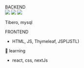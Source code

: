      
BACKEND
<br>
<img src="https://camo.githubusercontent.com/f16441f5472919859f86ff8b38ac0905c837423b36924000900eeafd9eb34f7e/68747470733a2f2f696d672e736869656c64732e696f2f62616467652f4a6176612d6537353235333f7374796c653d666c61742d737175617265266c6f676f3d4a617661266c6f676f436f6c6f723d7768697465" data-canonical-src="https://img.shields.io/badge/Java-e75253?style=flat-square&amp;logo=Java&amp;logoColor=white" style="max-width: 100%;">
<img src="https://camo.githubusercontent.com/3655ee29ca99e440279666b510cd86486ef40cb1c48c03dc8ddae36e55fdf889/68747470733a2f2f696d672e736869656c64732e696f2f62616467652f537072696e672d364438423333463f7374796c653d666c61742d737175617265266c6f676f3d537072696e67266c6f676f436f6c6f723d7768697465" data-canonical-src="https://img.shields.io/badge/Spring-6D8B33F?style=flat-square&amp;logo=Spring&amp;logoColor=white" style="max-width: 100%;">
<img src="https://camo.githubusercontent.com/3655ee29ca99e440279666b510cd86486ef40cb1c48c03dc8ddae36e55fdf889/68747470733a2f2f696d672e736869656c64732e696f2f62616467652f537072696e672d364438423333463f7374796c653d666c61742d737175617265266c6f676f3d537072696e67266c6f676f436f6c6f723d7768697465" data-canonical-src="https://img.shields.io/badge/Oracle-#F80000?style=flat-square&amp;logo=Spring&amp;logoColor=white" style="max-width: 100%;">

 Tibero, mysql

FRONTEND
- HTML, JS, Thymeleaf, JSP(JSTL)

🌱 learning
- react, css, nextJs

